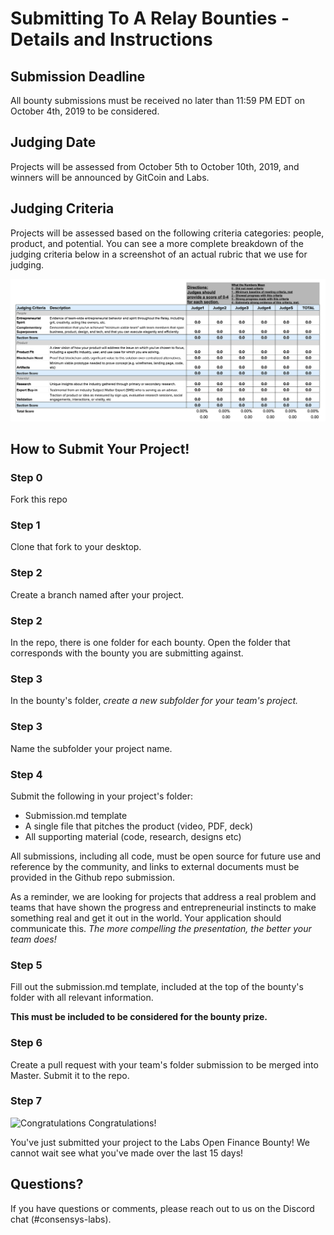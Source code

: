 # Submitting To A Relay Bounties - Details and Instructions

## Submission Deadline
All bounty submissions must be received no later than 11:59 PM EDT on October 4th, 2019 to be considered.

## Judging Date
Projects will be assessed from October 5th to October 10th, 2019, and winners will be announced by GitCoin and Labs.

## Judging Criteria
Projects will be assessed based on the following criteria categories: people, product, and potential. You can see a more complete breakdown of the judging criteria below in a screenshot of an actual rubric that we use for judging.

![Judging Rubric](Judging_rubric.jpg)

## How to Submit Your Project!

### Step 0
Fork this repo

### Step 1
Clone that fork to your desktop.

### Step 2
Create a branch named after your project.

### Step 2
In the repo, there is one folder for each bounty. Open the folder that corresponds with the bounty you are submitting against.

### Step 3
In the bounty's folder, *create a new subfolder for your team's project.*

### Step 3
Name the subfolder your project name.

### Step 4
Submit the following in your project's folder:
- Submission.md template
- A single file that pitches the product (video, PDF, deck)
- All supporting material (code, research, designs etc)

All submissions, including all code, must be open source for future use and reference by the community, and links to external documents must be provided in the Github repo submission.

As a reminder, we are looking for projects that address a real problem and teams that have shown the progress and entrepreneurial instincts to make something real and get it out in the world. Your application should communicate this. _The more compelling the presentation, the better your team does!_

### Step 5
Fill out the submission.md template, included at the top of the bounty's folder with all relevant information.

**This must be included to be considered for the bounty prize.**

### Step 6
Create a pull request with your team's folder submission to be merged into Master. Submit it to the repo.


### Step 7
![Congratulations](https://media.giphy.com/media/ehhuGD0nByYxO/giphy.gif)
Congratulations!

You've just submitted your project to the Labs Open Finance Bounty! We cannot wait see what you've made over the last 15 days!

## Questions?
If you have questions or comments, please reach out to us on the Discord chat (#consensys-labs).
